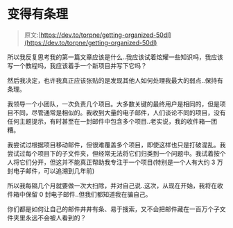 # 变得有条理

> 原文:[https://dev.to/torpne/getting-organized-50dl](https://dev.to/torpne/getting-organized-50dl)

所以我反复思考我的第一篇文章应该是什么..我应该试着炫耀一些知识吗，我应该写一个教程吗，我应该着手一个新项目并写下它吗？

然后我决定，也许我真正应该张贴的是发现其他人如何处理我最大的弱点..保持有条理。

我领导一个小团队，一次负责几个项目。大多数关键的最终用户是相同的，但是项目不同，尽管通常是相似的。我收到大量的电子邮件，人们谈论不同的项目，没有任何主题提示，有时甚至在一封邮件中包含多个项目..老实说，我的收件箱一团糟。

我尝试过根据项目移动邮件，但很难覆盖多个项目，即使这样也只是打破混乱。我尝试过每个项目下的子文件夹，但经常无法将它们归类到一个问题中。我试着按个人将它们分开，但这并不能真正帮助我专注于一个项目(特别是一个人有大约 3 万封电子邮件，可以追溯到几年前)

所以我每隔几个月就要做一次大扫除，并对自己说..这次，从现在开始，我将在收件箱中保留 0 封电子邮件..但我们都知道我在骗自己。

你们都是如何让自己的邮件井井有条、易于搜索，又不会把邮件藏在一百万个子文件夹里永远不会被人看到的？